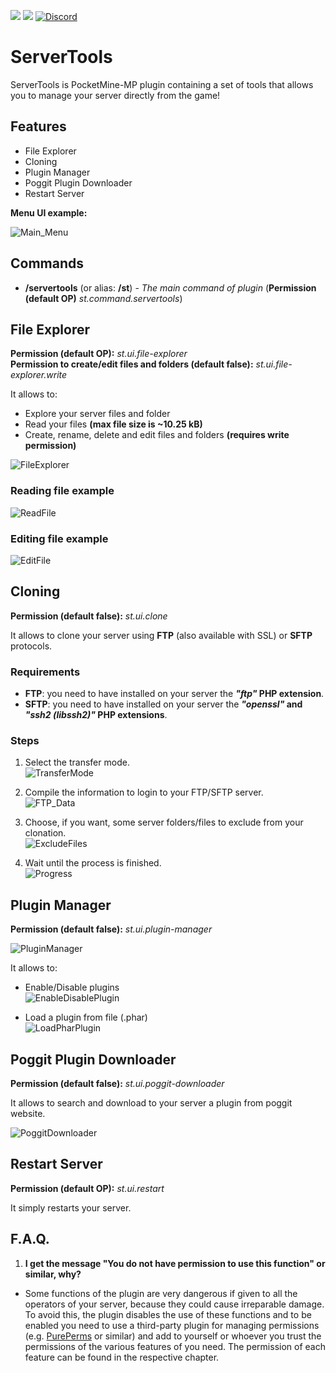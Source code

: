 [![](https://poggit.pmmp.io/shield.state/ServerTools)](https://poggit.pmmp.io/p/ServerTools)
[![](https://poggit.pmmp.io/shield.dl.total/ServerTools)](https://poggit.pmmp.io/p/ServerTools)
[![Discord](https://img.shields.io/discord/620519017148579841.svg?label=&logo=discord&logoColor=ffffff&color=7389D8&labelColor=6A7EC2)](https://discord.gg/Uf6U78g)

# ServerTools
ServerTools is PocketMine-MP plugin containing a set of tools that allows you to manage your server directly from the game!

## Features
- File Explorer
- Cloning
- Plugin Manager
- Poggit Plugin Downloader
- Restart Server

**Menu UI example:**

![Main_Menu](https://github.com/matcracker/ServerTools/blob/master/.github/README_IMAGES/Form_Main.png)

## Commands
- **/servertools** (or alias: **/st**) - _The main command of plugin_ (**Permission (default OP)** _st.command.servertools_)

## File Explorer
**Permission (default OP):** _st.ui.file-explorer_<br/>
**Permission to create/edit files and folders (default false):** _st.ui.file-explorer.write_

It allows to:
- Explore your server files and folder
- Read your files **(max file size is ~10.25 kB)**
- Create, rename, delete and edit files and folders **(requires write permission)**

![FileExplorer](https://github.com/matcracker/ServerTools/blob/master/.github/README_IMAGES/Form_FileExplorer.png)

### Reading file example
![ReadFile](https://github.com/matcracker/ImageContainer/blob/master/ServerTools/Form_FE_ReadFile.gif)

### Editing file example
![EditFile](https://github.com/matcracker/ImageContainer/blob/master/ServerTools/Form_FE_WriteFile.gif)

## Cloning
**Permission (default false):** _st.ui.clone_

It allows to clone your server using **FTP** (also available with SSL) or **SFTP** protocols.

### Requirements
- **FTP**: you need to have installed on your server the **_"ftp"_ PHP extension**.
- **SFTP**: you need to have installed on your server the **_"openssl"_ and _"ssh2 (libssh2)"_ PHP extensions**.

### Steps
1. Select the transfer mode.<br/>
![TransferMode](https://github.com/matcracker/ServerTools/blob/master/.github/README_IMAGES/Form_Clone_Transfer.png)

2. Compile the information to login to your FTP/SFTP server.<br/>
![FTP_Data](https://github.com/matcracker/ServerTools/blob/master/.github/README_IMAGES/Form_Clone_SFTP.png)

3. Choose, if you want, some server folders/files to exclude from your clonation.<br/>
![ExcludeFiles](https://github.com/matcracker/ServerTools/blob/master/.github/README_IMAGES/Form_Clone_ExcludeFiles.png)

4. Wait until the process is finished.<br/>
![Progress](https://github.com/matcracker/ServerTools/blob/master/.github/README_IMAGES/Form_Clone_Progress.png)

## Plugin Manager
**Permission (default false):** _st.ui.plugin-manager_

![PluginManager](https://github.com/matcracker/ServerTools/blob/master/.github/README_IMAGES/Form_PluginManager.png)

It allows to:
- Enable/Disable plugins<br/>
![EnableDisablePlugin](https://github.com/matcracker/ServerTools/blob/master/.github/README_IMAGES/Form_PluginManager_EnDisPlugins.png)

- Load a plugin from file (.phar)<br/>
![LoadPharPlugin](https://github.com/matcracker/ServerTools/blob/master/.github/README_IMAGES/Form_PluginManager_LoadPlugin.png)

## Poggit Plugin Downloader
**Permission (default false):** _st.ui.poggit-downloader_

It allows to search and download to your server a plugin from poggit website.

![PoggitDownloader](https://github.com/matcracker/ImageContainer/blob/master/ServerTools/Form_PoggitDownloader.gif)

## Restart Server
**Permission (default OP):** _st.ui.restart_

It simply restarts your server.

## F.A.Q.
1. **I get the message "You do not have permission to use this function" or similar, why?**
- Some functions of the plugin are very dangerous if given to all the operators of your server, because they could cause irreparable damage. To avoid this, the plugin disables the use of these functions and to be enabled you need to use a third-party plugin for managing permissions (e.g. [PurePerms](https://poggit.pmmp.io/p/PurePerms) or similar) and add to yourself or whoever you trust the permissions of the various features of you need. The permission of each feature can be found in the respective chapter.